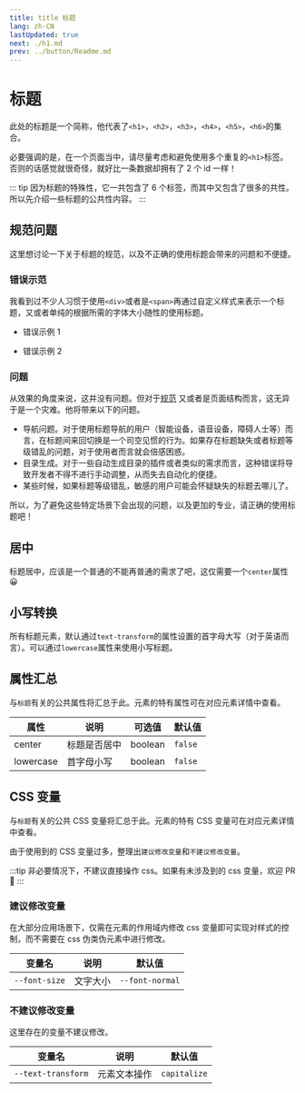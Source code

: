 ```yaml
---
title: title 标题
lang: zh-CN
lastUpdated: true
next: ./h1.md
prev: ../button/Readme.md
---
```


# 标题

此处的标题是一个简称，他代表了`<h1>`，`<h2>`，`<h3>`，`<h4>`，`<h5>`，`<h6>`的集合。

必要强调的是，在一个页面当中，请尽量考虑和避免使用多个重复的`<h1>`标签。否则的话感觉就很奇怪，就好比一条数据却拥有了 2 个 id 一样！

::: tip
因为标题的特殊性，它一共包含了 6 个标签，而其中又包含了很多的共性。所以先介绍一些标题的公共性内容。
:::

## 规范问题

这里想讨论一下关于标题的规范，以及不正确的使用标题会带来的问题和不便捷。

### 错误示范

我看到过不少人习惯于使用`<div>`或者是`<span>`再通过自定义样式来表示一个标题，又或者单纯的根据所需的字体大小随性的使用标题。

- 错误示例 1

<demo src="../../../.vuepress/components/title/TitleError1.vue" title="这是一个错误示范。" />

- 错误示例 2

<demo src="../../../.vuepress/components/title/TitleError2.vue" title="这是第二个错误示范。" />

### 问题

从效果的角度来说，这并没有问题。但对于[规范](https://developer.mozilla.org/zh-CN/docs/Web/HTML/Element/Heading_Elements#%E6%97%A0%E9%9A%9C%E7%A2%8D%E9%97%AE%E9%A2%98) 又或者是页面结构而言，这无异于是一个灾难。他将带来以下的问题。

- 导航问题。对于使用标题导航的用户（智能设备，语音设备，障碍人士等）而言，在标题间来回切换是一个司空见惯的行为。如果存在标题缺失或者标题等级错乱的问题，对于使用者而言就会倍感困惑。
- 目录生成。对于一些自动生成目录的插件或者类似的需求而言，这种错误将导致开发者不得不进行手动调整，从而失去自动化的便捷。
- 某些时候，如果标题等级错乱，敏感的用户可能会怀疑缺失的标题去哪儿了。

所以，为了避免这些特定场景下会出现的问题，以及更加的专业，请正确的使用标题吧！

## 居中

标题居中，应该是一个普通的不能再普通的需求了吧，这仅需要一个`center`属性 😀

<demo src="../../../.vuepress/components/title/H1Center.vue" title="只要居中的文字看起来似乎就很正式。" />

## 小写转换

所有标题元素，默认通过`text-transform`的属性设置的首字母大写（对于英语而言）。可以通过`lowercase`属性来使用小写标题。

<demo src="../../../.vuepress/components/title/H1Lowercase.vue" title="使用 js 来实现对字符的控制确实繁琐。" />

## 属性汇总

与`标题`有关的公共属性将汇总于此。元素的特有属性可在对应元素详情中查看。

| 属性      | 说明         | 可选值  | 默认值  |
| --------- | ------------ | ------- | ------- |
| center    | 标题是否居中 | boolean | `false` |
| lowercase | 首字母小写   | boolean | `false` |

## CSS 变量

与`标题`有关的公共 CSS 变量将汇总于此。元素的特有 CSS 变量可在对应元素详情中查看。

由于使用到的 CSS 变量过多，整理出`建议修改变量`和`不建议修改变量`。

:::tip
非必要情况下，不建议直接操作 css。如果有未涉及到的 css 变量，欢迎 PR 👏
:::

### 建议修改变量

在大部分应用场景下，仅需在元素的作用域内修改 css 变量即可实现对样式的控制，而不需要在 css 伪类伪元素中进行修改。

| 变量名        | 说明     | 默认值          |
| ------------- | -------- | --------------- |
| `--font-size` | 文字大小 | `--font-normal` |

### 不建议修改变量

这里存在的变量不建议修改。

| 变量名             | 说明         | 默认值       |
| ------------------ | ------------ | ------------ |
| `--text-transform` | 元素文本操作 | `capitalize` |
